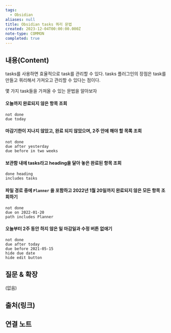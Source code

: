 ```yaml
---
tags:
  - Obsidian
aliases: null
title: Obsidian tasks 쿼리 문법
created: 2023-12-04T00:00:00.000Z
note-type: COMMON
completed: true
---
```



## 내용(Content)

tasks를 사용하면 효율적으로 task를 관리할 수 있다. tasks 플러그인의 장점은 task를 만들고 쿼리해서 가져오고 관리할 수 있다는 점이다.

몇 가지 task들을 가져올 수 있는 문법을 알아보자

#### 오늘까지 완료되지 않은 항목 조회
```
not done 
due today
```


#### 마감기한이 지나지 않았고, 완료 되지 않았으며, 2주 안에 해야 할 목록 조회

```text
not done
due after yesterday
due before in two weeks
```


#### 보관함 내에 tasks라고 heading을 달아 놓은 완료된 항목 조회
```text
done heading 
includes tasks
```

#### 파일 경로 중에 `Planner` 을 포함하고 2022년 1월 20일까지 완료되지 않은 모든 항목 조회하기

```text
not done
due on 2022-01-20
path includes Planner
```

#### 오늘부터 2주 동안 하지 않은 일 마감일과 수정 버튼 없애기
```text
not done
due after today
due before 2021-05-15
hide due date
hide edit button
```
## 질문 & 확장

(없음)

## 출처(링크)


## 연결 노트










